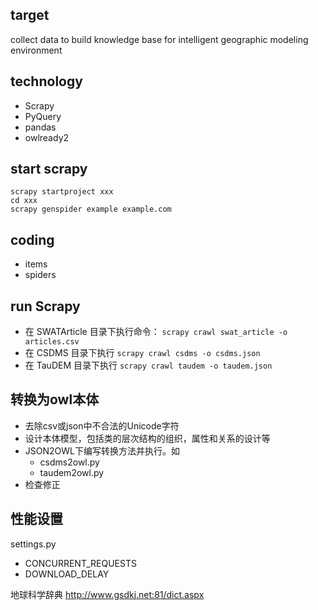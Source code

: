 ## target
collect data to build knowledge base for intelligent geographic modeling environment

## technology
- Scrapy
- PyQuery
- pandas
- owlready2

## start scrapy
```shell
scrapy startproject xxx
cd xxx
scrapy genspider example example.com
```

## coding
- items
- spiders


## run  Scrapy
- 在 SWATArticle 目录下执行命令：
  `scrapy crawl swat_article -o articles.csv`
- 在 CSDMS 目录下执行
  `scrapy crawl csdms -o csdms.json`
- 在 TauDEM 目录下执行
  `scrapy crawl taudem -o taudem.json`


## 转换为owl本体
- 去除csv或json中不合法的Unicode字符
- 设计本体模型，包括类的层次结构的组织，属性和关系的设计等
- JSON2OWL下编写转换方法并执行。如
  - csdms2owl.py
  - taudem2owl.py
- 检查修正

## 性能设置
settings.py
- CONCURRENT_REQUESTS
- DOWNLOAD_DELAY



地球科学辞典
http://www.gsdkj.net:81/dict.aspx